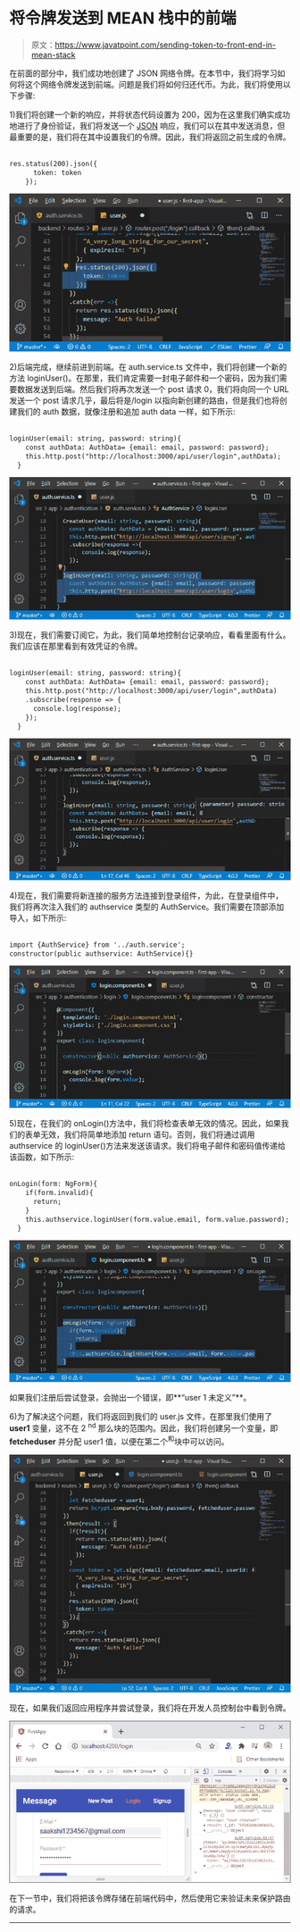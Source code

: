 # 将令牌发送到 MEAN 栈中的前端

> 原文：<https://www.javatpoint.com/sending-token-to-front-end-in-mean-stack>

在前面的部分中，我们成功地创建了 JSON 网络令牌。在本节中，我们将学习如何将这个网络令牌发送到前端。问题是我们将如何归还代币。为此，我们将使用以下步骤:

1)我们将创建一个新的响应，并将状态代码设置为 200，因为在这里我们确实成功地进行了身份验证，我们将发送一个 [JSON](https://www.javatpoint.com/json-tutorial) 响应，我们可以在其中发送消息，但最重要的是，我们将在其中设置我们的令牌。因此，我们将返回之前生成的令牌。

```

res.status(200).json({
      token: token
    });

```

![Sending the Token to the Front-end in MEAN Stack](img/fa2199db14c444ad2a829c944a66c223.png)

2)后端完成，继续前进到前端。在 auth.service.ts 文件中，我们将创建一个新的方法 loginUser()。在那里，我们肯定需要一封电子邮件和一个密码，因为我们需要数据发送到后端。然后我们将再次发送一个 post 请求 0，我们将向同一个 URL 发送一个 post 请求几乎，最后将是/login 以指向新创建的路由，但是我们也将创建我们的 auth 数据，就像注册和追加 auth data 一样，如下所示:

```

loginUser(email: string, password: string){
    const authData: AuthData= {email: email, password: password};
    this.http.post("http://localhost:3000/api/user/login",authData);
  }

```

![Sending the Token to the Front-end in MEAN Stack](img/dffbaddbdd2adc02cc059324307148be.png)

3)现在，我们需要订阅它，为此，我们简单地控制台记录响应，看看里面有什么。我们应该在那里看到有效凭证的令牌。

```

loginUser(email: string, password: string){
    const authData: AuthData= {email: email, password: password};
    this.http.post("http://localhost:3000/api/user/login",authData)
    .subscribe(response => {
      console.log(response);
    });
  }

```

![Sending the Token to the Front-end in MEAN Stack](img/c1cac5d9c5cb2ee29c7bf0fe84d59033.png)

4)现在，我们需要将新连接的服务方法连接到登录组件，为此，在登录组件中，我们将再次注入我们的 authservice 类型的 AuthService。我们需要在顶部添加导入，如下所示:

```

import {AuthService} from '../auth.service';
constructor(public authservice: AuthService){}

```

![Sending the Token to the Front-end in MEAN Stack](img/e988c0c69d9fd5b3a4dbe8df1a37bba7.png)

5)现在，在我们的 onLogin()方法中，我们将检查表单无效的情况。因此，如果我们的表单无效，我们将简单地添加 return 语句。否则，我们将通过调用 authservice 的 loginUser()方法来发送该请求。我们将电子邮件和密码值传递给该函数，如下所示:

```

onLogin(form: NgForm){
    if(form.invalid){
      return;
    }
    this.authservice.loginUser(form.value.email, form.value.password);
  }

```

![Sending the Token to the Front-end in MEAN Stack](img/32c17b6723b1ed19b51d8e3e296bcb4f.png)

如果我们注册后尝试登录，会抛出一个错误，即**“user 1 未定义”**。

6)为了解决这个问题，我们将返回到我们的 user.js 文件，在那里我们使用了 **user1** 变量，这不在 2 <sup>nd</sup> 那么块的范围内。因此，我们将创建另一个变量，即 **fetcheduser** 并分配 user1 值，以便在第二个<sup>和</sup>块中可以访问。

![Sending the Token to the Front-end in MEAN Stack](img/9391196517d1b5a4073ad424884ab47d.png)

现在，如果我们返回应用程序并尝试登录，我们将在开发人员控制台中看到令牌。

![Sending the Token to the Front-end in MEAN Stack](img/3bda7b7aec0b708d0c6964bbeceee7b7.png)

在下一节中，我们将把该令牌存储在前端代码中，然后使用它来验证未来保护路由的请求。

* * *